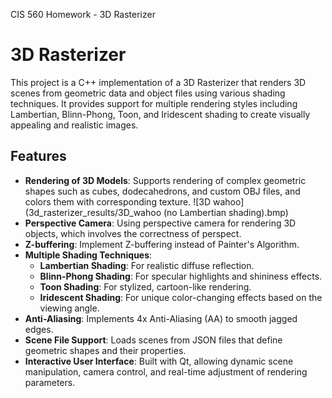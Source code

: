 CIS 560 Homework - 3D Rasterizer

# 3D Rasterizer

This project is a C++ implementation of a 3D Rasterizer that renders 3D scenes from geometric data and object files using various shading techniques. It provides support for multiple rendering styles including Lambertian, Blinn-Phong, Toon, and Iridescent shading to create visually appealing and realistic images.

## Features

- **Rendering of 3D Models**: Supports rendering of complex geometric shapes such as cubes, dodecahedrons, and custom OBJ files, and colors them with corresponding texture.
  ![3D wahoo](3d_rasterizer_results/3D_wahoo (no Lambertian shading).bmp)
- **Perspective Camera**: Using perspective camera for rendering 3D objects, which involves the correctness of perspect.
- **Z-buffering**: Implement Z-buffering instead of Painter's Algorithm.
- **Multiple Shading Techniques**:
  - **Lambertian Shading**: For realistic diffuse reflection.
  - **Blinn-Phong Shading**: For specular highlights and shininess effects.
  - **Toon Shading**: For stylized, cartoon-like rendering.
  - **Iridescent Shading**: For unique color-changing effects based on the viewing angle.
- **Anti-Aliasing**: Implements 4x Anti-Aliasing (AA) to smooth jagged edges.
- **Scene File Support**: Loads scenes from JSON files that define geometric shapes and their properties.
- **Interactive User Interface**: Built with Qt, allowing dynamic scene manipulation, camera control, and real-time adjustment of rendering parameters.
